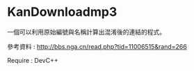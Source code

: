 # KanDownloadmp3
一個可以利用原始編號與名稱計算出混淆後的連結的程式。

參考資料 : http://bbs.nga.cn/read.php?tid=11006515&rand=266

Require : DevC++
